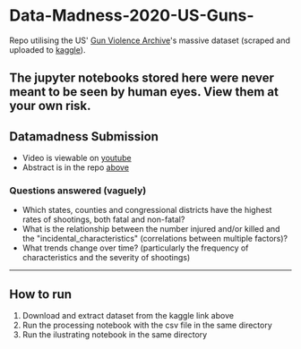 # Data-Madness-2020-US-Guns-
Repo utilising the US' [Gun Violence Archive](https://www.gunviolencearchive.org/methodology)'s massive dataset (scraped and uploaded to [kaggle](https://www.kaggle.com/jameslko/gun-violence-data)).

The jupyter notebooks stored here were never meant to be seen by human eyes. View them at your own risk.
---
## Datamadness Submission
 - Video is viewable on [youtube](https://www.youtube.com/watch?v=LF1JBuWitq8&feature=youtu.be)
 - Abstract is in the repo [above]()

### Questions answered (vaguely)
- Which states, counties and congressional districts have the highest rates of shootings, both fatal and non-fatal?
 - What is the relationship between the number injured and/or killed and the "incidental_characteristics" (correlations between multiple factors)?
 - What trends change over time? (particularly the frequency of characteristics and the severity of shootings) 

---
## How to run
  1) Download and extract dataset from the kaggle link above
  2) Run the processing notebook with the csv file in the same directory
  3) Run the ilustrating notebook in the same directory
